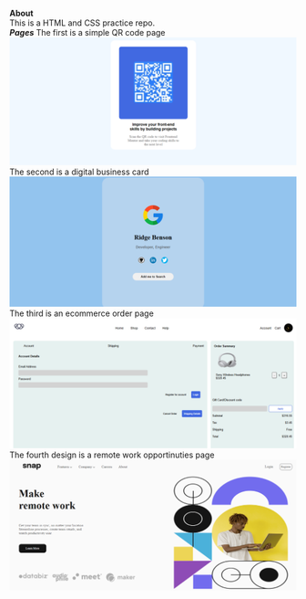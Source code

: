 **About**<br>
This is a HTML and CSS practice repo.<br>
***Pages***
The first is a simple QR code page <br>
![QR Code](./images/image.png)
The second is a digital business card <br>
![Business Card](./images/image2.png)
The third is an ecommerce order page <br>
![Order Page](./images/image3.png)
The fourth design is a remote work opportinuties page <br>
![Remote Work Opportunities](./images/image4.png)